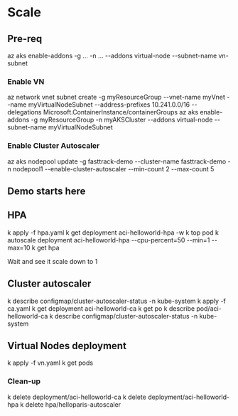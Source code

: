 # Scale

## Pre-req

az aks enable-addons -g ... -n ... --addons virtual-node --subnet-name vn-subnet

### Enable VN

az network vnet subnet create -g myResourceGroup --vnet-name myVnet --name myVirtualNodeSubnet --address-prefixes 10.241.0.0/16 --delegations Microsoft.ContainerInstance/containerGroups
az aks enable-addons -g myResourceGroup -n myAKSCluster --addons virtual-node --subnet-name myVirtualNodeSubnet

### Enable Cluster Autoscaler
az aks nodepool update -g fasttrack-demo --cluster-name fasttrack-demo -n nodepool1 --enable-cluster-autoscaler --min-count 2 --max-count 5

## Demo starts here

## HPA

k apply -f hpa.yaml
k get deployment aci-helloworld-hpa -w
k top pod
k autoscale deployment aci-helloworld-hpa --cpu-percent=50 --min=1 --max=10
k get hpa

Wait and see it scale down to 1

## Cluster autoscaler

k describe configmap/cluster-autoscaler-status -n kube-system
k apply -f ca.yaml
k get deployment aci-helloworld-ca
k get po
k describe pod/aci-helloworld-ca
k describe configmap/cluster-autoscaler-status -n kube-system

## Virtual Nodes deployment

k apply -f vn.yaml
k get pods

### Clean-up

k delete deployment/aci-helloworld-ca
k delete deployment/aci-helloworld-hpa
k delete hpa/helloparis-autoscaler
